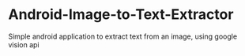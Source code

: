 # Android-Image-to-Text-Extractor
Simple android application to extract text from an image, using google vision api
